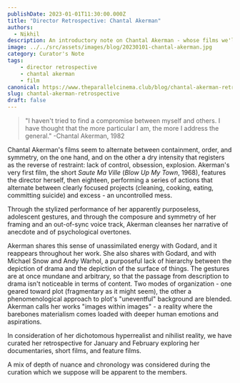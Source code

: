 ```yaml
---
publishDate: 2023-01-01T11:30:00.000Z
title: "Director Retrospective: Chantal Akerman"
authors:
  - Nikhil
description: An introductory note on Chantal Akerman - whose films we'll taking a look at over the next couple months.
image: ../../src/assets/images/blog/20230101-chantal-akerman.jpg
category: Curator's Note
tags:
    - director retrospective
    - chantal akerman
    - film
canonical: https://www.theparallelcinema.club/blog/chantal-akerman-retrospective
slug: chantal-akerman-retrospective
draft: false
---
```


> "I haven't tried to find a compromise between myself and others. I have thought that the more particular I am, the more I address the general." -Chantal Akerman, 1982

Chantal Akerman's films seem to alternate between containment, order, and symmetry, on the one hand, and on the other a dry intensity that registers as the reverse of restraint: lack of control, obsession, explosion. Akerman's very first film, the short *Saute Ma Ville* (*Blow Up My Town*, 1968), features the director herself, then eighteen, performing a series of actions that alternate between clearly focused projects (cleaning, cooking, eating, committing suicide) and excess - an uncontrolled mess.

Through the stylized performance of her apparently purposeless, adolescent gestures, and through the composure and symmetry of her framing and an out-of-sync voice track, Akerman cleanses her narrative of anecdote and of psychological overtones.

Akerman shares this sense of unassimilated energy with Godard, and it reappears throughout her work. She also shares with Godard, and with Michael Snow and Andy Warhol, a purposeful lack of hierarchy between the depiction of drama and the depiction of the surface of things. The gestures are at once mundane and arbitrary, so that the passage from description to drama isn't noticeable in terms of content. Two modes of organization - one geared toward plot (fragmentary as it might seem), the other a phenomenological approach to plot's "uneventful" background are blended. Akerman calls her works "images within images" - a reality where the barebones materialism comes loaded with deeper human emotions and aspirations.

In consideration of her dichotomous hyperrealist and nihilist reality, we have curated her retrospective for January and February exploring her documentaries, short films, and feature films.

A mix of depth of nuance and chronology was considered during the curation which we suppose will be apparent to the members.
